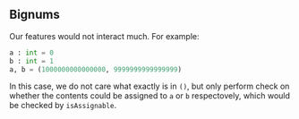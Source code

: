 ## Bignums
Our features would not interact much. For example:
```Python
a : int = 0
b : int = 1
a, b = (1000000000000000, 9999999999999999)
```
In this case, we do not care what exactly is in `()`, but only perform check on whether the contents could be assigned to `a` or `b` respectovely, which would be checked by `isAssignable`. 